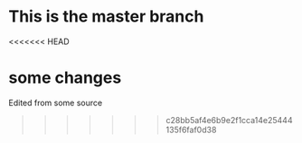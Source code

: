 # This is the master branch
<<<<<<< HEAD

some changes
=======
Edited from some source
>>>>>>> c28bb5af4e6b9e2f1cca14e25444135f6faf0d38
